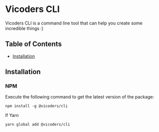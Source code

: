 # Vicoders CLI

Vicoders CLI is a command line tool that can help you create some incredible things :)

## Table of Contents

- <a href="#installation">Installation</a>

## Installation

### NPM

Execute the following command to get the latest version of the package:

```terminal
npm install -g @vicoders/cli
```

If Yarn

```terminal
yarn global add @vicoders/cli
```
